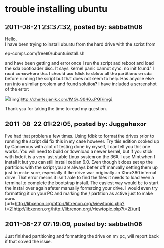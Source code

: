 # trouble installing ubuntu

## 2011-08-21 23:37:32, posted by: sabbath06

Hello,  
 I have been trying to install ubuntu from the hard drive with the script from  
   
 ep-comps.com/free60/ubuntuinstall.sh  
   
 and have been getting and error once I run the script and reboot and load the sda bootloader disc. It says 'kernel panic cannot sync: no init found.' I read somewhere that I should use fdisk to delete all the partitions on sda before running the script but that does not seem to help. Has anyone else run into a similar problem and found solution? I have included a screenshot of the error:  
   
 ![](http://charlesjanik.com/IMG_9846.JPG)[img]http://charlesjanik.com/IMG\_9846.JPG[/img]  
   
 Thank you for taking the time to read my question.

## 2011-08-22 01:22:05, posted by: Juggahaxor

I've had that problem a few times. Using fdisk to format the drives prior to running the script did fix this in my case however. Try this edition cooked up by Cancerous with a lot of testing done by myself, I can tell you this one works. You will need to build or download a newer kernel, but if you stick with lxde it is a very fast stable Linux system on the 360. I use Mint when I install it but you can still install debian 6.0. Even though it does set up the partitions with the script you are always better off manually setting them up just to make sure, especially if the drive was originally an Xbox360 internal drive. That error means it isn't able to find the files it needs to load even a terminal to complete the bootstrap install. The easiest way would be to start the install over again afeter manually formatting your drive. I would even try formatting it on your PC and marking the / partition as active just to make sure.  
 [url=http://libxenon.org/http://libxenon.org//viewtopic.php?t=2]http://libxenon.org/http://libxenon.org//viewtopic.php?t=2[/url]

## 2011-08-27 07:19:09, posted by: sabbath06

Just finished partitioning and formatting the drive on my pc, will report back if that solved the issue.